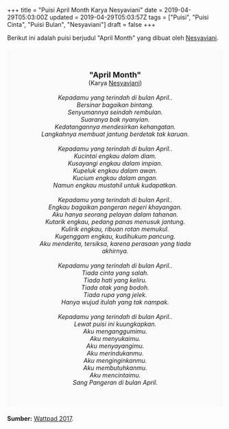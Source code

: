 +++
title = "Puisi April Month Karya Nesyaviani"
date = 2019-04-29T05:03:00Z
updated = 2019-04-29T05:03:57Z
tags = ["Puisi", "Puisi Cinta", "Puisi Bulan", "Nesyaviani"]
draft = false
+++

<div dir="ltr" style="text-align: left;" trbidi="on"><div dir="ltr" style="text-align: left;" trbidi="on"><div dir="ltr" style="text-align: left;" trbidi="on"><div style="text-align: justify;">Berikut ini adalah puisi berjudul "April Month" yang dibuat oleh <a href="https://www.wattpad.com/user/nesyaviani" target="_blank">Nesyaviani</a>.</div><br /><div style="background: #FAFAFA; font-size: 14px; height: auto; margin: 0 auto; padding: 50px; text-align: center; width: auto;"><span style="font-size: 18px;"><b>"April Month"</b></span><br />(Karya <a href="https://www.sekata.web.id/tags/nesyaviani" target="_blank">Nesyaviani</a>)<br /><br /><i>Kepadamu yang terindah di bulan April..<br />Bersinar bagaikan bintang.<br />Senyumannya seindah rembulan.<br />Suaranya bak nyanyian.<br />Kedatangannya mendesirkan kehangatan.<br />Langkahnya membuat jantung berdetak tak karuan.<br /><br />Kepadamu yang terindah di bulan April..<br />Kucintai engkau dalam diam.<br />Kusayangi engkau dalam impian.<br />Kupeluk engkau dalam awan.<br />Kucium engkau dalam angan.<br />Namun engkau mustahil untuk kudapatkan.<br /><br />Kepadamu yang terindah di bulan April..<br />Engkau bagaikan pangeran negeri khayangan.<br />Aku hanya seorang pelayan dalam tahanan.<br />Kutarik engkau, pedang panas menusuk jantung.<br />Kulirik engkau, ribuan rotan memukul.<br />Kugenggam engkau, kudihukum pancung.<br />Aku menderita, tersiksa, karena perasaan yang tiada akhirnya.<br /><br />Kepadamu yang terindah di bulan April..<br />Tiada cinta yang salah.<br />Tiada hati yang keliru.<br />Tiada otak yang bodoh.<br />Tiada rupa yang jelek.<br />Hanya wujud itulah yang tak nampak.<br /><br />Kepadamu yang terindah di bulan April..<br />Lewat puisi ini kuungkapkan.<br />Aku menganggumimu.<br />Aku menyukaimu.<br />Aku menyayangimu.<br />Aku merindukanmu.<br />Aku menginginkanmu.<br />Aku membutuhkanmu.<br />Aku mencintaimu.<br />Sang Pangeran di bulan April.<br /></i> </div></div></div><br /><div style="text-align: justify;"><b>Sumber:</b> <a href="https://www.wattpad.com/539175116-diary-puisi-april-month" target="_blank">Wattpad 2017</a>.</div></div>
